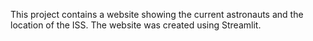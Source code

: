 This project contains a website showing the current astronauts and the location of the ISS.
The website was created using Streamlit.

